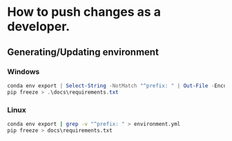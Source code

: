 # How to push changes as a developer.

## Generating/Updating environment
### Windows ###
```powershell
conda env export | Select-String -NotMatch "^prefix: " | Out-File -Encoding utf8 environment.yaml
pip freeze > .\docs\requirements.txt
```

### Linux ###
```bash
conda env export | grep -v "^prefix: " > environment.yml
pip freeze > docs\requirements.txt
```
